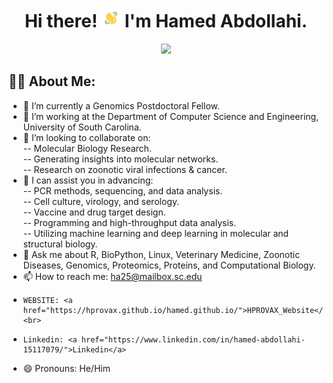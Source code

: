 <h1 align="center">Hi there! <img src="wave.gif" width="30px"> I'm Hamed Abdollahi.</h1>
<p align="center"><a href="#"><img width="60%" height="auto" src="EF-G,_mRNA,_and_tRNAs_in_POST_state_PDB_4W29.gif" height="175px"/></a></p>

## 🙋‍♂️ About Me:<br>
- 🔭 I’m currently a Genomics Postdoctoral Fellow.<br>
- 🌱 I’m working at the Department of Computer Science and Engineering, University of South Carolina.<br>
- 🤝 I’m looking to collaborate on:<br> 
  -- Molecular Biology Research.<br>
  -- Generating insights into molecular networks.<br>
  -- Research on zoonotic viral infections & cancer.<br>
- 🤔 I can assist you in advancing:<br>
  -- PCR methods, sequencing, and data analysis.<br>
  -- Cell culture, virology, and serology.<br>
  -- Vaccine and drug target design.<br>
  -- Programming and high-throughput data analysis.<br>
  -- Utilizing machine learning and deep learning in molecular and structural biology.<br>
- 💬 Ask me about R, BioPython, Linux, Veterinary Medicine, Zoonotic Diseases, Genomics, Proteomics, Proteins, and Computational Biology.<br>
- 📫 How to reach me: <a href="mailto:ha25@mailbox.sc.edu">ha25@mailbox.sc.edu</a><br>
-     WEBSITE: <a href="https://hprovax.github.io/hamed.github.io/">HPROVAX_Website</a><br>
-     Linkedin: <a href="https://www.linkedin.com/in/hamed-abdollahi-15117079/">Linkedin</a>
- 😄 Pronouns: He/Him
